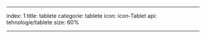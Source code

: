---

index: 1
title: tablete
categorie: tablete
icon: icon-Tablet
api: tehnologie/tablete
size: 60%

---
